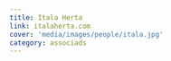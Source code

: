 ```yaml
---
title: Itala Herta
link: italaherta.com
cover: 'media/images/people/itala.jpg'
category: associads
---
```

